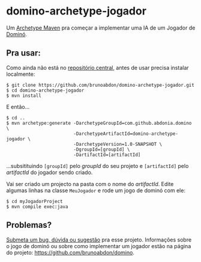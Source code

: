 # domino-archetype-jogador
Um [Archetype Maven](https://maven.apache.org/guides/introduction/introduction-to-archetypes.html) pra começar a implementar uma IA de um Jogador de [Dominó](https://github.com/brunoabdon/domino). 



## Pra usar:

Como ainda não está no [repositório central](https://search.maven.org/), antes de usar precisa instalar localmente:
```shell
$ git clone https://github.com/brunoabdon/domino-archetype-jogador.git
$ cd domino-archetype-jogador
$ mvn install
```
E então...

```shell
$ cd ..
$ mvn archetype:generate -DarchetypeGroupId=com.github.abdonia.domino \
                         -DarchetypeArtifactId=domino-archetype-jogador \
                         -DarchetypeVersion=1.0-SNAPSHOT \ 
                         -DgroupId=[groupId] \
                         -DartifactId=[artifactId]
```
...subsitituindo `[groupId]` pelo _groupId_ do seu projeto e `[artifactId]` pelo _artifactId_ do jogador sendo criado.

Vai ser criado um projecto na pasta com o nome do _artifactId_. Edite algumas linhas na classe `MeuJogador` e rode um jogo de dominó com ele:

```shell
$ cd myJogadorProject 
$ mvn compile exec:java
```
## Problemas?
[Submeta um bug, dúvida ou sugestão](https://github.com/brunoabdon/domino-archetype-jogador/issues) pra esse projeto. Informações sobre o jogo de dominó ou sobre como implementar um jogador estão na página do projeto: https://github.com/brunoabdon/domino.
